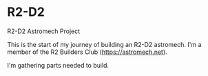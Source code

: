 # R2-D2
R2-D2 Astromech Project

This is the start of my journey of building an R2-D2 astromech.  I'm a member of the R2 Builders Club (https://astromech.net).

I'm gathering parts needed to build.